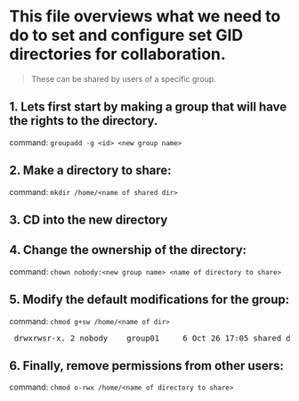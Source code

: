 # This file overviews what we need to do to set and configure set GID directories for collaboration.

> These can be shared by users of a specific group.


## 1. Lets first start by making a group that will have the rights to the directory.
command: ```groupadd -g <id> <new group name>```


## 2. Make a directory to share: 
command: ```mkdir /home/<name of shared dir>```


## 3. CD into the new directory

## 4. Change the ownership of the directory: 
command: ```chown nobody:<new group name> <name of directory to share>```


## 5. Modify the default modifications for the group:
command: ```chmod g+sw /home/<name of dir>```
<pre> drwxrwsr-x. 2 nobody    group01     6 Oct 26 17:05 shared_dir </pre>


## 6. Finally, remove permissions from other users:
command: ```chmod o-rwx /home/<name of directory to share>```





